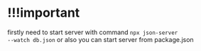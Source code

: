 <h1>!!!important</h1>

firstly need to start server with command <code>npx json-server --watch db.json</code> or also you can start server from package.json 
